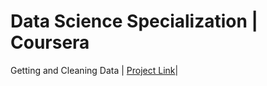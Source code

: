 # Data Science Specialization | Coursera

Getting and Cleaning Data | [Project Link](https://github.com/eranda-ihalagedara/datasciencecoursera/tree/master/3.Getting%20and%20Cleaing%20Data)|

